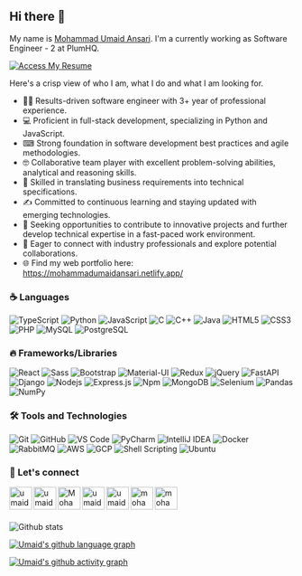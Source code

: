## Hi there 👋
My name is [Mohammad Umaid Ansari](https://mohammadumaidansari.netlify.app/). I'm a currently working as Software Engineer - 2 at PlumHQ.

[![Access My Resume](https://img.shields.io/badge/Access%20My%20Resume-4267B2)](https://umaidansari12.github.io/portfolio/resume/mohammad_umaid_ansari_resume.pdf)


Here's a crisp view of who I am, what I do and what I am looking for.<br>
* 👨‍💻 Results-driven software engineer with 3+ year of professional experience. <br>
* 💻 Proficient in full-stack development, specializing in Python and JavaScript. <br>
* ⌨ Strong foundation in software development best practices and agile methodologies.<br>
* 🤓 Collaborative team player with excellent problem-solving abilities, analytical and reasoning skills.<br>
* 🧩 Skilled in translating business requirements into technical specifications. <br>
* ✍ Committed to continuous learning and staying updated with emerging technologies.<br>
* 📶 Seeking opportunities to contribute to innovative projects and further develop technical expertise in a fast-paced work environment. <br>
* 📲 Eager to connect with industry professionals and explore potential collaborations.<br>
* 🌐 Find my web portfolio here: https://mohammadumaidansari.netlify.app/


<!--
**umaidansari12/umaidansari12** is a ✨ _special_ ✨ repository because its `README.md` (this file) appears on your GitHub profile.

Here are some ideas to get you started:

- 🔭 I’m currently working on ...
- 🌱 I’m currently learning ...
- 👯 I’m looking to collaborate on ...
- 🤔 I’m looking for help with ...
- 💬 Ask me about ...
- 📫 How to reach me: ...
- 😄 Pronouns: ...
- ⚡ Fun fact: ...
-->

<!-- <img align="right" width="30%" src="https://user-images.githubusercontent.com/56116708/115572596-aedb1e80-a2dd-11eb-9106-7ce1da84a0e2.png" alt="lang image here" />
  -->
<!-- ## More about me:
- 🔭 I’m currently working as ... [Samsung Research Institute Bangalore](https://research.samsung.com/sri-b) as PRISM Developer
- 🌱 I’m currently learning ... Next.js
- 👯 I’m looking to collaborate on ... Anything :)
- 🤔 I’m looking for help with ... Socket.io
- 💬 Ask me about ... React ! 
- 📫 How to reach me: ... ayushimanoj1201@gmail.com
- 😄 Pronouns: ... She/Her
- ⚡ Fun fact: ... Email existed before World Wide Web :) -->

<!-- ## My Work
I have experience with Frontend technologies, like React, NextJS. Although I also have some experience with Node.js and Express, mostly I work with frontend technologies only. Recently, I have also started going through computer fundamentals like computer networks, database management and operating system. Would love your advice on how to practice data structures and algorithms efficiently ! -->

### :coffee: Languages 
![TypeScript](https://shields.io/badge/TypeScript-3178C6?logo=TypeScript&logoColor=FFF&style=flat-square)
![Python](https://img.shields.io/badge/Python-14354C?style=flat-square&logo=python&logoColor=white)
![JavaScript](https://img.shields.io/badge/-JavaScript-%23F7DF1C?style=flat-square&logo=javascript&logoColor=000000&labelColor=%23F7DF1C&color=%23FFCE5A)
![C](http://img.shields.io/badge/-C-A8B9CC?style=flat-square&logo=c&logoColor=white)
![C++](https://img.shields.io/badge/C%2B%2B-00599C?style=flat-square&logo=c%2B%2B&logoColor=white)
![Java](http://img.shields.io/badge/-Java-5B4638?style=flat-square&logo=java&logoColor=white)
![HTML5](https://img.shields.io/badge/-HTML5-%23E44D27?style=flat-square&logo=html5&logoColor=ffffff)
![CSS3](https://img.shields.io/badge/-CSS3-%231572B6?style=flat-square&logo=css3)
![PHP](https://img.shields.io/badge/PHP-777BB4?style=flat-square&logo=php&logoColor=white)
![MySQL](https://img.shields.io/badge/MySQL-005C84?style=flat-square&logo=mysql&logoColor=white
)
![PostgreSQL](https://img.shields.io/badge/PostgreSQL-316192?style=flat-square&logo=postgresql&logoColor=white)


### :fire: Frameworks/Libraries

![React](https://img.shields.io/badge/-React-61DAFB?style=flat-square&logo=react&logoColor=ffffff)
![Sass](https://img.shields.io/badge/-Sass-%23CC6699?style=flat-square&logo=sass&logoColor=ffffff)
![Bootstrap](https://img.shields.io/badge/-Bootstrap-563D7C?style=flat-square&logo=Bootstrap)
![Material-UI](https://img.shields.io/badge/-Material%E2%80%93UI-0081CB?style=flat-square&logo=material-ui)
![Redux](https://img.shields.io/badge/Redux-593D88?style=flat-square&logo=redux&logoColor=white)
![jQuery](https://img.shields.io/badge/jQuery-0769AD?style=flat-square&logo=jquery&logoColor=white)
![FastAPI](https://img.shields.io/badge/FastAPI-005571?style=flat-square&logo=fastapi)
![Django](https://img.shields.io/badge/Django-092E20?style=flat-square&logo=django&logoColor=white)
![Nodejs](https://img.shields.io/badge/-Nodejs-339933?style=flat-square&logo=Node.js&logoColor=ffffff)
![Express.js](https://img.shields.io/badge/express.js-%23404d59.svg?style=flat-square&logo=express&logoColor=%2361DAFB)
![Npm](https://img.shields.io/badge/-npm-CB3837?style=flat-square&logo=npm)
![MongoDB](https://img.shields.io/badge/MongoDB-4EA94B?style=flat-square&logo=mongodb&logoColor=white)
![Selenium](https://img.shields.io/badge/-selenium-%43B02A?style=flat-square&logo=selenium&logoColor=white)
![Pandas](https://img.shields.io/badge/pandas-%23150458.svg?style=flat-square&&logo=pandas&logoColor=white)
![NumPy](https://img.shields.io/badge/numpy-%23013243.svg?style=flat-square&logo=numpy&logoColor=white)


### 🛠 Tools and Technologies
![Git](https://img.shields.io/badge/-Git-%23F05032?style=flat-square&logo=git&logoColor=%23ffffff)
![GitHub](https://img.shields.io/badge/-GitHub-181717?style=flat-square&logo=github)
![VS Code](http://img.shields.io/badge/-VS%20Code-007ACC?style=flat-square&logo=visual-studio-code&logoColor=ffffff)
![PyCharm](https://img.shields.io/badge/pycharm-143?style=flat-square&logo=pycharm&logoColor=black&color=black&labelColor=green)
![IntelliJ IDEA](https://img.shields.io/badge/IntelliJIDEA-000000.svg?style=flat-square&logo=intellij-idea&logoColor=white)
![Docker](https://img.shields.io/badge/docker-%230db7ed.svg?style=flat-square&logo=docker&logoColor=white)
![RabbitMQ](https://img.shields.io/badge/rabbitmq-%23FF6600.svg?&style=flat-square&logo=rabbitmq&logoColor=white)
![AWS](https://img.shields.io/badge/Amazon_AWS-FF9900?style=flat-square&logo=amazonaws&logoColor=white)
![GCP](https://img.shields.io/badge/Google_Cloud-4285F4?style=flat-square&logo=google-cloud&logoColor=white)
![Shell Scripting](https://img.shields.io/badge/Shell_Script-121011?style=flat-square&logo=gnu-bash&logoColor=white)
![Ubuntu](https://img.shields.io/badge/Ubuntu-E95420?style=flat-square&logo=ubuntu&logoColor=white)

### 📝 Let's connect

[<img align = "left" alt="umaidansari123 | Gmail" width="40px" src="https://img.icons8.com/color/48/gmail-new.png"/>][gmail]
[<img align="left" alt="umaidansari123 | Medium" width="40px" src="https://img.icons8.com/nolan/50/medium-new.png" />][medium]
[<img align="left" alt="MohammadUmaid12 | Twitter" width="40px" src="https://img.icons8.com/fluent/48/000000/twitter.png" />][twitter]
[<img align="left" alt="umaidansari123 | LinkedIn" width="40px" src="https://img.icons8.com/color/48/000000/linkedin.png" />][linkedin]
[<img align="left" alt="umaid_ansari_12 | Instagram" width="40px" src="https://img.icons8.com/fluent/48/000000/instagram-new.png" />][instagram]
[<img align="left" alt="mohammad-umaid-ansari | StackOverflow" width="40px" src="https://img.icons8.com/color/48/stackoverflow.png" />][stackoverflow]
[<img align="left" alt="mohammad-umaid-ansari | StackExchange" width="40px" src="https://img.icons8.com/color/48/stackexchange.png"/>][stackexchange]
<br>

[gmail]: mailto:umaidansari123@gmail.com
[twitter]: https://twitter.com/MohammadUmaid12
[medium]: https://medium.com/@umaidansari123
[instagram]: https://www.instagram.com/umaid_ansari_12/
[linkedin]: https://www.linkedin.com/in/umaidansari123/
[stackoverflow]: https://stackoverflow.com/users/11865693/mohammad-umaid-ansari
[stackexchange]: https://stackexchange.com/users/16425530/mohammad-umaid-ansari


<br>
<!-- [![Readme Card](https://github-readme-stats.vercel.app/api/pin/?username=srivastavayushi&repo=EdiQL&show_icons=true&theme=radical)](https://github.com/srivastavayushi/EdiQL)

<!-- [![Readme Card](https://github-readme-stats.vercel.app/api/pin/?username=srivastavayushi&repo=Expense-Tracker&show_icons=true&theme=radical)](https://github.com/srivastavayushi/Expense-Tracker) --> 

![Github stats](https://github-readme-stats.vercel.app/api?username=umaidansari12&theme=react)

[![Umaid's github language graph](https://github-readme-stats.vercel.app/api/top-langs/?username=umaidansari12&layout=compact&theme=react)](https://github-readme-stats.vercel.app/api/top-langs/?username=umaidansari12&layout=compact&theme=react)

[![Umaid's github activity graph](https://github-readme-activity-graph.vercel.app/graph?username=umaidansari12&theme=react)](https://github.com/ashutosh00710/github-readme-activity-graph)
